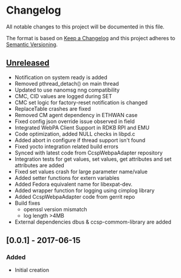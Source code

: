 # Changelog
All notable changes to this project will be documented in this file.

The format is based on [Keep a Changelog](http://keepachangelog.com/en/1.0.0/)
and this project adheres to [Semantic Versioning](http://semver.org/spec/v2.0.0.html).

## [Unreleased]
- Notification on system ready is added
- Removed pthread_detach() on main thread
- Updated to use nanomsg nng compatibility
- CMC, CID values are logged during SET
- CMC set logic for factory-reset notification is changed
- ReplaceTable crashes are fixed
- Removed CM agent dependency in ETHWAN case
- Fixed config json override issue observed in field
- Integrated WebPA Client Support in RDKB RPI and EMU 
- Code optimization, added NULL checks in libpd.c
- Added abort in configure if thread support isn't found 
- Fixed yocto integration related build errors
- Synced with latest code from CcspWebpaAdapter repository
- Integration tests for get values, set values, get attributes and set attributes are added
- Fixed set values crash for large parameter name/value
- Added setter functions for extern variables
- Added Fedora equivalent name for libexpat-dev.
- Added wrapper function for logging using cimplog library
- Added CcspWebpaAdapter code from gerrit repo
- Build fixes
    - openssl version mismatch 
    - log length >4MB
- External dependencies dbus & ccsp-commom-library are added

## [0.0.1] - 2017-06-15
### Added
- Initial creation

[Unreleased]: https://github.com/Comcast/parodus2ccsp/compare/953ff88c5ad415ca486fe06164e794efa8021c5d...HEAD
